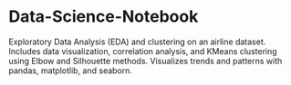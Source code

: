 # Data-Science-Notebook
Exploratory Data Analysis (EDA) and clustering on an airline dataset. Includes data visualization, correlation analysis, and KMeans clustering using Elbow and Silhouette methods. Visualizes trends and patterns with pandas, matplotlib, and seaborn.
